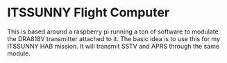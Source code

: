 # ITSSUNNY Flight Computer

This is based around a raspberry pi running a ton of software to modulate the DRA818V transmitter attached to it. The basic idea is to use this for my ITSSUNNY HAB mission. It will transmit SSTV and APRS through the same module. 
